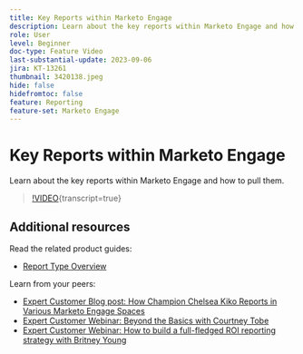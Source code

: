 ```yaml
---
title: Key Reports within Marketo Engage
description: Learn about the key reports within Marketo Engage and how to pull them.
role: User
level: Beginner
doc-type: Feature Video
last-substantial-update: 2023-09-06
jira: KT-13261
thumbnail: 3420138.jpeg
hide: false
hidefromtoc: false
feature: Reporting
feature-set: Marketo Engage
---
```

# Key Reports within Marketo Engage

Learn about the key reports within Marketo Engage and how to pull them.

>[!VIDEO](https://video.tv.adobe.com/v/3420138/?learn=on){transcript=true}

## Additional resources

Read the related product guides:

* [Report Type Overview](https://experienceleague.adobe.com/docs/marketo/using/product-docs/reporting/basic-reporting/report-types/report-type-overview.html?lang=en)

Learn from your peers:

* [Expert Customer Blog post: How Champion Chelsea Kiko Reports in Various Marketo Engage Spaces](https://nation.marketo.com/t5/product-blogs/how-marketo-champion-chelsea-kiko-reports-in-various-marketo/ba-p/242627) 
* [Expert Customer Webinar: Beyond the Basics with Courtney Tobe](https://nation.marketo.com/t5/product-blogs/on-demand-webinar-beyond-the-basics-marketo-reporting/ba-p/302116)
* [Expert Customer Webinar: How to build a full-fledged ROI reporting strategy with Britney Young](https://nation.marketo.com/t5/product-blogs/on-demand-webinar-rounding-out-your-reporting-how-to-build-a/ba-p/319082)
